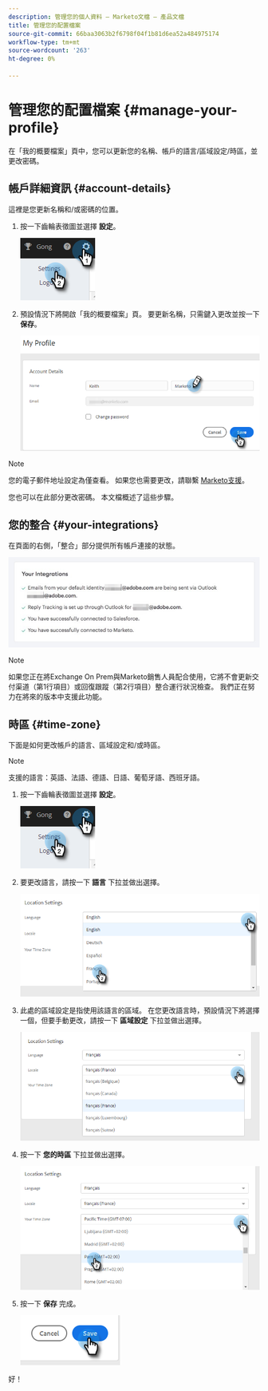 ```yaml
---
description: 管理您的個人資料 — Marketo文檔 — 產品文檔
title: 管理您的配置檔案
source-git-commit: 66baa3063b2f6798f04f1b81d6ea52a484975174
workflow-type: tm+mt
source-wordcount: '263'
ht-degree: 0%

---
```


# 管理您的配置檔案 {#manage-your-profile}

在「我的概要檔案」頁中，您可以更新您的名稱、帳戶的語言/區域設定/時區，並更改密碼。

## 帳戶詳細資訊 {#account-details}

這裡是您更新名稱和/或密碼的位置。

1. 按一下齒輪表徵圖並選擇 **設定**。

   ![](assets/manage-your-profile-1.png)

1. 預設情況下將開啟「我的概要檔案」頁。 要更新名稱，只需鍵入更改並按一下 **保存**。

   ![](assets/manage-your-profile-2.png)

>[!NOTE]
>
>您的電子郵件地址設定為僅查看。 如果您也需要更改，請聯繫 [Marketo支援](https://nation.marketo.com/t5/Support/ct-p/Support)。

您也可以在此部分更改密碼。 本文檔概述了這些步驟。

## 您的整合 {#your-integrations}

在頁面的右側，「整合」部分提供所有帳戶連接的狀態。

![](assets/manage-your-profile-3.png)

>[!NOTE]
>
>如果您正在將Exchange On Prem與Marketo銷售人員配合使用，它將不會更新交付渠道（第1行項目）或回復跟蹤（第2行項目）整合運行狀況檢查。 我們正在努力在將來的版本中支援此功能。

## 時區 {#time-zone}

下面是如何更改帳戶的語言、區域設定和/或時區。

>[!NOTE]
>
>支援的語言：英語、法語、德語、日語、葡萄牙語、西班牙語。

1. 按一下齒輪表徵圖並選擇 **設定**。

   ![](assets/manage-your-profile-4.png)

1. 要更改語言，請按一下 **語言** 下拉並做出選擇。

   ![](assets/manage-your-profile-5.png)

1. 此處的區域設定是指使用該語言的區域。 在您更改語言時，預設情況下將選擇一個，但要手動更改，請按一下 **區域設定** 下拉並做出選擇。

   ![](assets/manage-your-profile-6.png)

1. 按一下 **您的時區** 下拉並做出選擇。

   ![](assets/manage-your-profile-7.png)

1. 按一下 **保存** 完成。

   ![](assets/manage-your-profile-8.png)

好！
